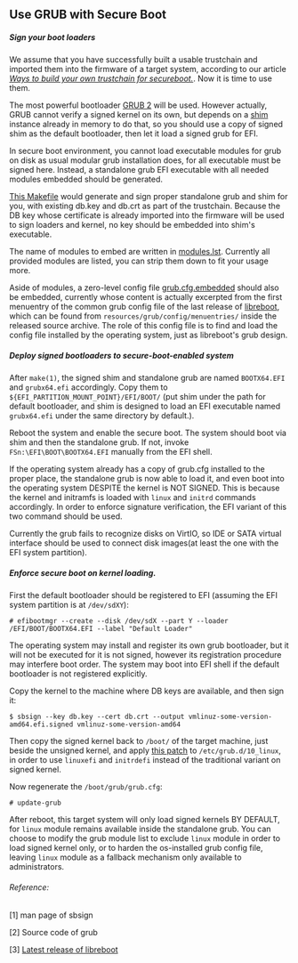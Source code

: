 ## Use GRUB with Secure Boot

##### Sign your boot loaders

We assume that you have successfully built a usable trustchain and imported them into the firmware of a target system, according to our article *[Ways to build your own trustchain for secureboot.](./build-secureboot-trustchain.md)*. Now it is time to use them.

The most powerful bootloader [GRUB 2](https://www.gnu.org/software/grub/) will be used. However actually, GRUB cannot verify a signed kernel on its own, but depends on a [shim](https://packages.debian.org/sid/shim) instance already in memory to do that, so you should use a copy of signed shim as the default bootloader, then let it load a signed grub for EFI.

In secure boot environment, you cannot load executable modules for grub on disk as usual modular grub installation does, for all executable must be signed here. Instead, a standalone grub EFI executable with all needed modules embedded should be generated.

[This Makefile](../../scripts/secureboot/grub.mk) would generate and sign proper standalone grub and shim for you, with existing db.key and db.crt as part of the trustchain. Because the DB key whose certificate is already imported into the firmware will be used to sign loaders and kernel, no key should be embedded into shim's executable.

The name of modules to embed are written in [modules.lst](../../scripts/secureboot/modules.lst). Currently all provided modules are listed, you can strip them down to fit your usage more.

Aside of modules, a zero-level config file [grub.cfg.embedded](../../scripts/secureboot/grub.cfg.embedded) should also be embedded, currently whose content is actually excerpted from the first menuentry of the common grub config file of the last release of [libreboot](https://libreboot.org/), which can be found from `resources/grub/config/menuentries/` inside the released source archive. The role of this config file is to find and load the config file installed by the operating system, just as libreboot's grub design.

##### Deploy signed bootloaders to secure-boot-enabled system

After `make(1)`, the signed shim and standalone grub are named `BOOTX64.EFI` and `grubx64.efi` accordingly. Copy them to `${EFI_PARTITION_MOUNT_POINT}/EFI/BOOT/` (put shim under the path for default bootloader, and shim is designed to load an EFI executable named `grubx64.efi` under the same directory by default.).

Reboot the system and enable the secure boot. The system should boot via shim and then the standalone grub. If not, invoke `FSn:\EFI\BOOT\BOOTX64.EFI` manually from the EFI shell.

If the operating system already has a copy of grub.cfg installed to the proper place, the standalone grub is now able to load it, and even boot into the operating system DESPITE the kernel is NOT SIGNED. This is because the kernel and initramfs is loaded with `linux` and `initrd` commands accordingly. In order to enforce signature verification, the EFI variant of this two command should be used.

Currently the grub fails to recognize disks on VirtIO, so IDE or SATA virtual interface should be used to connect disk images(at least the one with the EFI system partition).

##### Enforce secure boot on kernel loading.

First the default bootloader should be registered to EFI (assuming the EFI system partition is at `/dev/sdXY`):

`# efibootmgr --create --disk /dev/sdX --part Y --loader /EFI/BOOT/BOOTX64.EFI --label "Default Loader"`

The operating system may install and register its own grub bootloader, but it will not be executed for it is not signed, however its registration procedure may interfere boot order. The system may boot into EFI shell if the default bootloader is not registered explicitly.

Copy the kernel to the machine where DB keys are available, and then sign it:

`$ sbsign --key db.key --cert db.crt --output vmlinuz-some-version-amd64.efi.signed vmlinuz-some-version-amd64`

Then copy the signed kernel back to `/boot/` of the target machine, just beside the unsigned kernel, and apply [this patch](../../scripts/secureboot/10_linux.diff) to `/etc/grub.d/10_linux`, in order to use `linuxefi` and `initrdefi` instead of the traditional variant on signed kernel.

Now regenerate the `/boot/grub/grub.cfg`:

`# update-grub`

After reboot, this target system will only load signed kernels BY DEFAULT, for `linux` module remains available inside the standalone grub. You can choose to modify the grub module list to exclude `linux` module in order to load signed kernel only, or to harden the os-installed grub config file, leaving `linux` module as a fallback mechanism only available to administrators.

###### Reference: 
[1] man page of sbsign

[2] Source code of grub

[3] [Latest release of libreboot](https://libreboot.org/release/stable/20160907/libreboot_r20160907_src.tar.xz)
